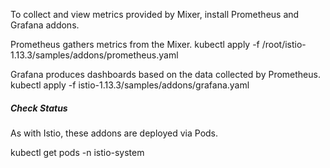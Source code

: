 To collect and view metrics provided by Mixer, install Prometheus and Grafana addons.

Prometheus gathers metrics from the Mixer. kubectl apply -f /root/istio-1.13.3/samples/addons/prometheus.yaml

Grafana produces dashboards based on the data collected by Prometheus. kubectl apply -f istio-1.13.3/samples/addons/grafana.yaml

##### Check Status

As with Istio, these addons are deployed via Pods. 

kubectl get pods -n istio-system